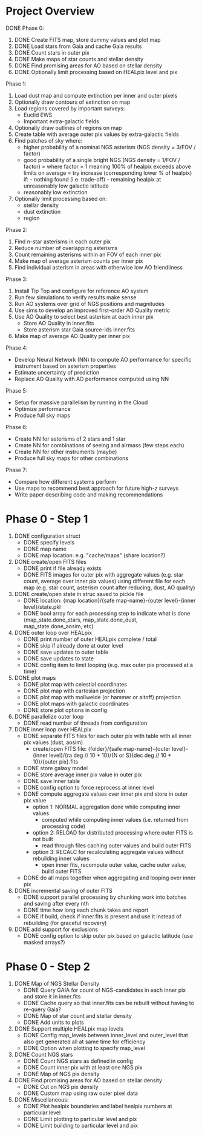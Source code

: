 # Project Overview

DONE Phase 0:
1. DONE Create FITS map, store dummy values and plot map
1. DONE Load stars from Gaia and cache Gaia results
1. DONE Count stars in outer pix
1. DONE Make maps of star counts and stellar density
1. DONE Find promising areas for AO based on stellar density
1. DONE Optionally limit processing based on HEALpix level and pix

Phase 1:
1. Load dust map and compute extinction per inner and outer pixels
1. Optionally draw contours of extinction on map
1. Load regions covered by important surveys:
    - Euclid EWS
    - Important extra-galactic fields
1. Optionally draw outlines of regions on map
1. Create table with average outer pix values by extra-galactic fields
1. Find patches of sky where:
    - higher probability of a nominal NGS asterism (NGS density = 3/FOV / factor)
    - good probability of a single bright NGS (NGS density = 1/FOV / factor)
        = where factor = 1 meaning 100% of healpix exceeds above limits on average
        = try increase (corresponding lower % of healpix) if:
            - nothing found (i.e. trade-off)
            - remaining healpix at unreasonably low galactic latitude
    - reasonably low extinction
1. Optionally limit processing based on:
    - stellar density
    - dust extinction
    - region

Phase 2:
1. Find n-star asterisms in each outer pix
1. Reduce number of overlapping asterisms
1. Count remaining asterisms within an FOV of each inner pix
1. Make map of average asterism counts per inner pix
1. Find individual asterism in areas with otherwise low AO friendliness

Phase 3:
1. Install Tip Top and configure for reference AO system
1. Run few simulations to verify results make sense
1. Run AO systems over grid of NGS positions and magnitudes
1. Use sims to develop an improved first-order AO Quality metric
1. Use AO Quality to select best asterism at each inner pix
    - Store AO Quality in inner.fits
    - Store asterism star Gaia source-ids inner.fits
1. Make map of average AO Quality per inner pix

Phase 4:
- Develop Neural Network (NN) to compute AO performance for specific instrument based on asterism properties
- Estimate uncertainty of prediction
- Replace AO Quality with AO performance computed using NN

Phase 5:
- Setup for massive parallelism by running in the Cloud
- Optimize performance
- Produce full sky maps

Phase 6:
- Create NN for asterisms of 2 stars and 1 star
- Create NN for combinations of seeing and airmass (few steps each)
- Create NN for other instruments (maybe)
- Produce full sky maps for other combinations

Phase 7:
- Compare how different systems perform
- Use maps to recommend best approach for future high-z surveys
- Write paper describing code and making recommendations

# Phase 0 - Step 1

1. DONE configuration struct
    - DONE specify levels
    - DONE map name
    - DONE map location: e.g. "cache/maps" (share location?)
1. DONE create/open FITS files
    - DONE print if file already exists
    - DONE FITS images for outer pix with aggregate values (e.g. star count, average over inner pix values) using different file for each map (e.g. star count, asterism count after reducing, dust, AO quality)
1. DONE create/open state in struc saved to pickle file
    - DONE location: {map location}/{safe map-name}-{outer level}-{inner level}/state.pkl
    - DONE bool array for each processing step to indicate what is done (map_state.done_stars, map_state.done_dust, map_state.done_aosim, etc)
1. DONE outer loop over HEALpix
    - DONE print number of outer HEALpix complete / total
    - DONE skip if already done at outer level
    - DONE save updates to outer table
    - DONE save updates to state
    - DONE config item to limit looping (e.g. max outer pix processed at a time)
1. DONE plot maps
    - DONE plot map with celestial coordinates
    - DONE plot map with cartesian projection
    - DONE plot map with mollweide (or hammer or aitoff) projection
    - DONE plot maps with galactic coordinates
    - DONE store plot options in config
1. DONE parallelize outer loop
    - DONE read number of threads from configuration
1. DONE inner loop over HEALpix
    - DONE separate FITS files for each outer pix with table with all inner pix values (dust, aosim)
        - create/open FITS file: {folder}/{safe map-name}-{outer level}-{inner level}/{ra deg // 10 * 10}/{N or S}{dec deg // 10 * 10}/{outer pix}.fits
    - DONE store galaxy model
    - DONE store average inner pix value in outer pix
    - DONE save inner table
    - DONE config option to force reprocess at inner level
    - DONE compute aggregate values over inner pix and store in outer pix value
        - option 1: NORMAL aggregation done while computing inner values
            - computed while computing inner values (i.e. returned from processing code)
        - option 2: RELOAD for distributed processing where outer FITS is not built
            - read through files caching outer values and build outer FITS
        - option 3: RECALC for recalculating aggregate values without rebuilding inner values
            - open inner fits, recompute outer value, cache outer value, build outer FITS
    - DONE do all maps together when aggregating and looping over inner pix
1. DONE incremental saving of outer FITS
    - DONE support parallel processing by chunking work into batches and saving after every nth
    - DONE time how long each chunk takes and report
    - DONE if build, check if inner.fits is present and use it instead of rebuilding (for graceful recovery)
1. DONE add support for exclusions
    - DONE config option to skip outer pix based on galactic latitude (use masked arrays?)

# Phase 0 - Step 2

1. DONE Map of NGS Stellar Density
    - DONE Query GAIA for count of NGS-candidates in each inner pix and store it in inner.fits
    - DONE Cache query so that inner.fits can be rebuilt without having to re-query Gaia?
    - DONE Map of star count and stellar density
    - DONE Add units to plots
1. DONE Support multiple HEALpix map levels
    - DONE Config map_levels between inner_level and outer_level that also get generated all at same time for efficiency
    - DONE Option when plotting to specify map_level
1. DONE Count NGS stars
    - DONE Count NGS stars as defined in config
    - DONE Count inner pix with at least one NGS pix
    - DONE Map of NGS pix density
1. DONE Find promising areas for AO based on stellar density
    - DONE Cut on NGS pix density
    - DONE Custom map using raw outer pixel data
1. DONE Miscellaneous:
    - DONE Plot healpix boundaries and label healpix numbers at particular level
    - DONE Limit plotting to particular level and pix
    - DONE Limit building to particular level and pix
